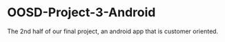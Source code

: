 # OOSD-Project-3-Android
The 2nd half of our final project, an android app that is customer oriented.
